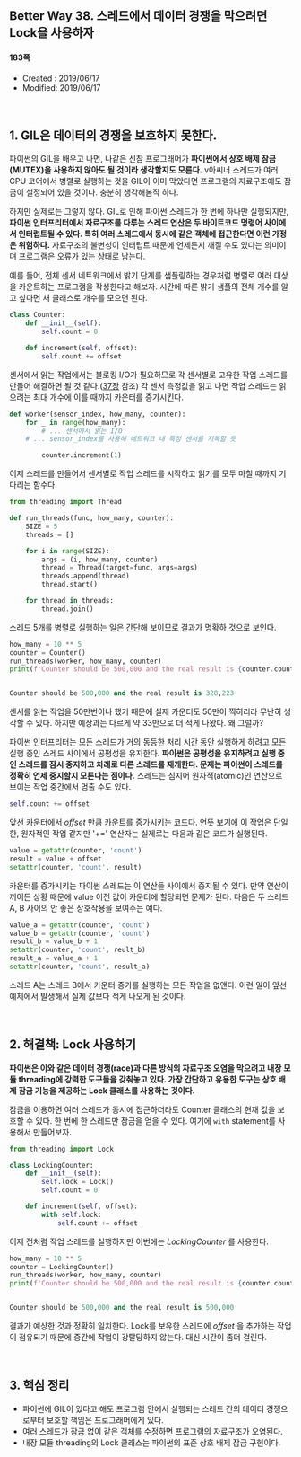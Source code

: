 ## Better Way 38. 스레드에서 데이터 경쟁을 막으려면 Lock을 사용하자

#### 183쪽

* Created : 2019/06/17
* Modified: 2019/06/17

<br>

## 1. GIL은 데이터의 경쟁을 보호하지 못한다.

파이썬의 GIL을 배우고 나면, 나같은 신참 프로그래머가 **파이썬에서 상호 배제 잠금(MUTEX)을 사용하지 않아도 될 것이라 생각할지도 모른다.** v아씨너 스레드가 여러 CPU 코어에서 병렬로 실행하는 것을 GIL이 이미 막았다면 프로그램의 자료구조에도 잠금이 설정되어 있을 것이다. 충분히 생각해봄직 하다.

하지만 실제로는 그렇지 않다. GIL로 인해 파이썬 스레드가 한 번에 하나만 실행되지만, **파이썬 인터프리터에서 자료구조를 다루는 스레드 연산은 두 바이트코드 명령어 사이에서 인터럽트될 수 있다. 특히 여러 스레드에서 동시에 같은 객체에 접근한다면 이런 가정은 위험하다.** 자료구조의 불변성이 인터럽트 때문에 언제든지 깨질 수도 있다는 의미이며 프로그램은 오류가 있는 상태로 남는다.

예를 들어, 전체 센서 네트워크에서 밝기 단계를 샘플링하는 경우처럼 병렬로 여러 대상을 카운트하는 프로그램을 작성한다고 해보자. 시간에 따른 밝기 샘플의 전체 개수를 알고 싶다면 새 클래스로 개수를 모으면 된다.


```python
class Counter:
    def __init__(self):
        self.count = 0

    def increment(self, offset):
        self.count += offset
```

센서에서 읽는 작업에서는 블로킹 I/O가 필요하므로 각 센서별로 고유한 작업 스레드를 만들어 해결하면 될 것 같다.([37장](https://github.com/shoark7/Effective-Python/blob/master/files/BetterWay37_UseThreadForIO.md) 참조) 각 센서 측정값을 읽고 나면 작업 스레드는 읽으려는 최대 개수에 이를 때까지 카운터를 증가시킨다.

```python
def worker(sensor_index, how_many, counter):
    for _ in range(how_many):
        # ... 센서에서 읽는 I/O
	# ... sensor_index를 사용해 네트워크 내 특정 센서를 지목할 듯

        counter.increment(1)
```

이제 스레드를 만들어서 센서별로 작업 스레드를 시작하고 읽기를 모두 마칠 때까지 기다리는 함수다.

```python
from threading import Thread

def run_threads(func, how_many, counter):
    SIZE = 5
    threads = []

    for i in range(SIZE):
        args = (i, how_many, counter)
        thread = Thread(target=func, args=args)
        threads.append(thread)
        thread.start()

    for thread in threads:
        thread.join()
```

스레드 5개를 병렬로 실행하는 일은 간단해 보이므로 결과가 명확하 것으로 보인다.


```python
how_many = 10 ** 5
counter = Counter()
run_threads(worker, how_many, counter)
print(f'Counter should be 500,000 and the real result is {counter.count:,}')


Counter should be 500,000 and the real result is 328,223
```

센서를 읽는 작업을 50만번이나 했기 때문에 실제 카운터도 50만이 찍히리라 무난히 생각할 수 있다. 하지만 예상과는 다르게 약 33만으로 더 적게 나왔다. 왜 그럴까?

파이썬 인터프리터는 모든 스레드가 거의 동등한 처리 시간 동안 실행하게 하려고 모든 실행 중인 스레드 사이에서 공평성을 유지한다. **파이썬은 공평성을 유지하려고 실행 중인 스레드를 잠시 중지하고 차례로 다른 스레드를 재개한다. 문제는 파이썬이 스레드를 정확히 언제 중지할지 모른다는 점이다.** 스레드는 심지어 원자적(atomic)인 연산으로 보이는 작업 중간에서 멈출 수도 있다.


```python
self.count += offset
```

앞선 카운터에서 _offset_ 만큼 카운트를 증가시키는 코드다. 언뜻 보기에 이 작업은 단일한, 원자적인 작업 같지만 '+=' 연산자는 실제로는 다음과 같은 코드가 실행된다.

```python
value = getattr(counter, 'count')
result = value + offset
setattr(counter, 'count', result)
```

카운터를 증가시키는 파이썬 스레드는 이 연산들 사이에서 중지될 수 있다. 만약 연산이 끼어든 상황 때문에 value 이전 값이 카운터에 할당되면 문제가 된다. 다음은 두 스레드 A, B 사이의 안 좋은 상호작용을 보여주는 예다.

```python
value_a = getattr(counter, 'count')
value_b = getattr(counter, 'count')
result_b = value_b + 1
setattr(counter, 'count', reult_b)
result_a = value_a + 1
setattr(counter, 'count', result_a)
```

스레드 A는 스레드 B에서 카운터 증가를 실행하는 모든 작업을 없앤다. 이런 일이 앞선 예제에서 발생해서 실제 값보다 적게 나오게 된 것이다.

<br>

## 2. 해결책: Lock 사용하기

**파이썬은 이와 같은 데이터 경쟁(race)과 다른 방식의 자료구조 오염을 막으려고 내장 모듈 threading에 강력한 도구들을 갖춰놓고 있다. 가장 간단하고 유용한 도구는 상호 배제 잠금 기능을 제공하는 Lock 클래스를 사용하는 것이다.**

잠금을 이용하면 여러 스레드가 동시에 접근하더라도 Counter 클래스의 현재 값을 보호할 수 있다. 한 번에 한 스레드만 잠금을 얻을 수 있다. 여기에 `with` statement를 사용해서 만들어보자.


```python
from threading import Lock

class LockingCounter:
    def __init__(self):
        self.lock = Lock()
        self.count = 0

    def increment(self, offset):
        with self.lock:
            self.count += offset
```

이제 전처럼 작업 스레드를 실행하지만 이번에는 _LockingCounter_ 를 사용한다.

```python
how_many = 10 ** 5
counter = LockingCounter()
run_threads(worker, how_many, counter)
print(f'Counter should be 500,000 and the real result is {counter.count:,}')


Counter should be 500,000 and the real result is 500,000
```

결과가 예상한 것과 정확히 일치한다. Lock를 보유한 스레드에 _offset_ 을 추가하는 작업이 점유되기 때문에 중간에 작업이 강탈당하지 않는다. 대신 시간이 좀더 걸린다.


<br>

## 3. 핵심 정리

* 파이썬에 GIL이 있다고 해도 프로그램 안에서 실행되는 스레드 간의 데이터 경쟁으로부터 보호할 책임은 프로그래머에게 있다.
* 여러 스레드가 잠금 없이 같은 객체를 수정하면 프로그램의 자료구조가 오염된다.
* 내장 모듈 threading의 Lock 클래스는 파이썬의 표준 상호 배제 잠금 구현이다.
